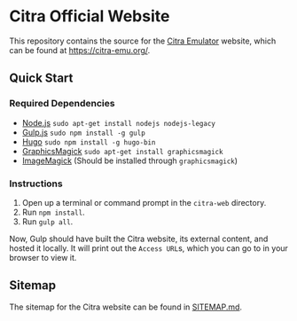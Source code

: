 # Citra Official Website

This repository contains the source for the [Citra Emulator](https://github.com/citra-emu/citra) website, which can be found at https://citra-emu.org/.

## Quick Start

### Required Dependencies
- [Node.js](https://nodejs.org) `sudo apt-get install nodejs nodejs-legacy`
- [Gulp.js](http://gulpjs.com) `sudo npm install -g gulp`
- [Hugo](https://gohugo.io/) `sudo npm install -g hugo-bin`
- [GraphicsMagick](http://www.graphicsmagick.org/) `sudo apt-get install graphicsmagick`
- [ImageMagick](https://www.imagemagick.org) (Should be installed through `graphicsmagick`)

### Instructions
1. Open up a terminal or command prompt in the `citra-web` directory.
2. Run `npm install`.
3. Run `gulp all`.

Now, Gulp should have built the Citra website, its external content, and hosted it locally. 
It will print out the `Access URL`s, which you can go to in your browser to view it.

## Sitemap
The sitemap for the Citra website can be found in [SITEMAP.md](SITEMAP.md).
